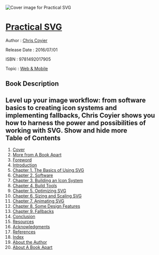![Cover image for Practical SVG](https://imgdetail.ebookreading.net/cover/cover/web_mobile/EB9781492017905.jpg)

[Practical SVG](https://ebookreading.net/view/book/Practical+SVG-EB9781492017905_1.html "Practical SVG")
====================================================================================================================

Author : [Chris Coyier](https://ebookreading.net/search/author/Chris+Coyier)

Release Date : 2016/07/01

ISBN : 9781492017905

Topic : [Web & Mobile](https://ebookreading.net/search/category/web-mobile)

Book Description
-----------------

 Level up your image workflow: from software basics to creating icon systems and implementing fallbacks, Chris Coyier shows you how to harness the power and possibilities of working with SVG.
        Show and hide more                
Table of Contents
-----------------

1. [Cover](https://ebookreading.net/view/book/Practical+SVG-EB9781492017905_1.html)
1. [More from A Book Apart](https://ebookreading.net/view/book/Practical+SVG-EB9781492017905_2.html)
1. [Foreword](https://ebookreading.net/view/book/Practical+SVG-EB9781492017905_5.html)
1. [Introduction](https://ebookreading.net/view/book/Practical+SVG-EB9781492017905_6.html)
1. [Chapter 1. The Basics of Using SVG](https://ebookreading.net/view/book/Practical+SVG-EB9781492017905_7.html)
1. [Chapter 2. Software](https://ebookreading.net/view/book/Practical+SVG-EB9781492017905_8.html)
1. [Chapter 3. Building an Icon System](https://ebookreading.net/view/book/Practical+SVG-EB9781492017905_9.html)
1. [Chapter 4. Build Tools](https://ebookreading.net/view/book/Practical+SVG-EB9781492017905_10.html)
1. [Chapter 5. Optimizing SVG](https://ebookreading.net/view/book/Practical+SVG-EB9781492017905_11.html)
1. [Chapter 6. Sizing and Scaling SVG](https://ebookreading.net/view/book/Practical+SVG-EB9781492017905_12.html)
1. [Chapter 7. Animating SVG](https://ebookreading.net/view/book/Practical+SVG-EB9781492017905_13.html)
1. [Chapter 8. Some Design Features](https://ebookreading.net/view/book/Practical+SVG-EB9781492017905_14.html)
1. [Chapter 9. Fallbacks](https://ebookreading.net/view/book/Practical+SVG-EB9781492017905_15.html)
1. [Conclusion](https://ebookreading.net/view/book/Practical+SVG-EB9781492017905_16.html)
1. [Resources](https://ebookreading.net/view/book/Practical+SVG-EB9781492017905_17.html)
1. [Acknowledgments](https://ebookreading.net/view/book/Practical+SVG-EB9781492017905_18.html)
1. [References](https://ebookreading.net/view/book/Practical+SVG-EB9781492017905_19.html)
1. [Index](https://ebookreading.net/view/book/Practical+SVG-EB9781492017905_20.html)
1. [About the Author](https://ebookreading.net/view/book/Practical+SVG-EB9781492017905_21.html)
1. [About A Book Apart](https://ebookreading.net/view/book/Practical+SVG-EB9781492017905_22.html)
